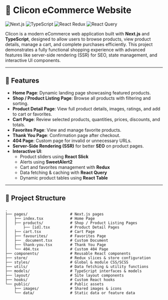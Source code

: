 # 🛒 Clicon eCommerce Website

![Next.js](https://img.shields.io/badge/Next.js-13-blue?logo=next.js&style=for-the-badge)
![TypeScript](https://img.shields.io/badge/TypeScript-4.9-blue?logo=typescript&style=for-the-badge)
![React Redux](https://img.shields.io/badge/Redux-React-purple?logo=redux&style=for-the-badge)
![React Query](https://img.shields.io/badge/React_Query-3.39-green?style=for-the-badge)

Clicon is a modern eCommerce web application built with **Next.js** and **TypeScript**, designed to allow users to browse products, view product details, manage a cart, and complete purchases efficiently. This project demonstrates a fully functional shopping experience with advanced features like server-side rendering (SSR) for SEO, state management, and interactive UI components.

---

## 🚀 Features

- **Home Page**: Dynamic landing page showcasing featured products.
- **Shop / Product Listing Page**: Browse all products with filtering and sorting.
- **Product Detail Page**: View full product details, images, ratings, and add to cart or favorites.
- **Cart Page**: Review selected products, quantities, prices, discounts, and totals.
- **Favorites Page**: View and manage favorite products.
- **Thank You Page**: Confirmation page after checkout.
- **404 Page**: Custom page for invalid or unnecessary URLs.
- **Server-Side Rendering (SSR)** for better **SEO** on product pages.
- **Interactive UI**:
  - Product sliders using **React Slick**
  - Alerts using **SweetAlert2**
  - Cart and favorites management with **Redux**
  - Data fetching & caching with **React Query**
  - Dynamic product tables using **React Table**

---

## 📁 Project Structure

```text
.
├── pages/                   # Next.js pages
│   ├── index.tsx            # Home Page
│   ├── products/            # Shop / Product Listing Pages
│       ├── [id].tsx         # Product Detail Pages
│   ├── cart.tsx             # Cart Page
│   ├── favourites/          # Favorites Page
│   ├── _document.tsx        # Custom Document
│   ├── thank-you.tsx        # Thank You Page
│   └── 404.tsx              # Custom 404 Page
├── components/              # Reusable React components
├── store/                   # Redux slices & store configuration
├── styles/                  # Global & module CSS/SCSS
├── utils/                   # Data fetching & utility functions
├── models/                  # TypeScript interfaces & models
├── layout/                  # Site layout components
├── hooks/                   # Custom React hooks
└── public/                  # Public assets
    ├── images/              # Shared images & icons
    └── data/                # Static data or feature data

```
